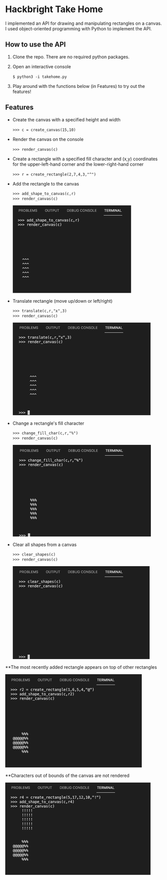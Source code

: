 # Hackbright Take Home

I implemented an API for drawing and manipulating rectangles on a canvas. I used object-oriented programming with Python to implement the API.

## How to use the API

1. Clone the repo. There are no required python packages.

2. Open an interactive console

   `$ python3 -i takehome.py`

3. Play around with the functions below (in Features) to try out the features!

## Features

- Create the canvas with a specified height and width

  `>>> c = create_canvas(15,10)`

- Render the canvas on the console

  `>>> render_canvas(c)`

- Create a rectangle with a specified fill character and (x,y) coordinates for the upper-left-hand corner and the lower-right-hand corner

  `>>> r = create_rectangle(2,7,4,3,"^")`

- Add the rectangle to the canvas

  ```
  >>> add_shape_to_canvas(c,r)
  >>> render_canvas(c)
  ```

  ![IMG of new shape](img/new_shape.png)

- Translate rectangle (move up/down or left/right)

  ```
  >>> translate(c,r,"x",3)
  >>> render_canvas(c)
  ```

  ![IMG of translated shape](img/translated_shape.png)

- Change a rectangle's fill character

  ```
  >>> change_fill_char(c,r,"%")
  >>> render_canvas(c)
  ```

  ![IMG of shape with new fill char](img/fill_char_shape.png)

- Clear all shapes from a canvas

  ```
  >>> clear_shapes(c)
  >>> render_canvas(c)
  ```

  ![IMG of cleared canvas](img/clear_canvas.png)

\*\*The most recently added rectangle appears on top of other rectangles

![IMG of overlapped rectanges](img/overlap_rect.png)

\*\*Characters out of bounds of the canvas are not rendered

![IMG of rectangle with characters out of bounds](img/out_of_bounds.png)
